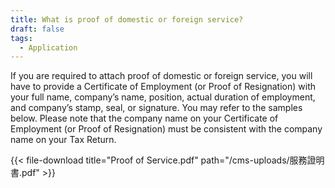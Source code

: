 ```yaml
---
title: What is proof of domestic or foreign service?
draft: false
tags:
  - Application
---
```

If you are required to attach proof of domestic or foreign service, you will have to provide a Certificate of Employment (or Proof of Resignation) with your full name, company’s name, position, actual duration of employment, and company’s stamp, seal, or signature. You may refer to the samples below.
Please note that the company name on your Certificate of Employment (or Proof of Resignation) must be consistent with the company name on your Tax Return.

{{< file-download title="Proof of Service.pdf" path="/cms-uploads/服務證明書.pdf" >}}